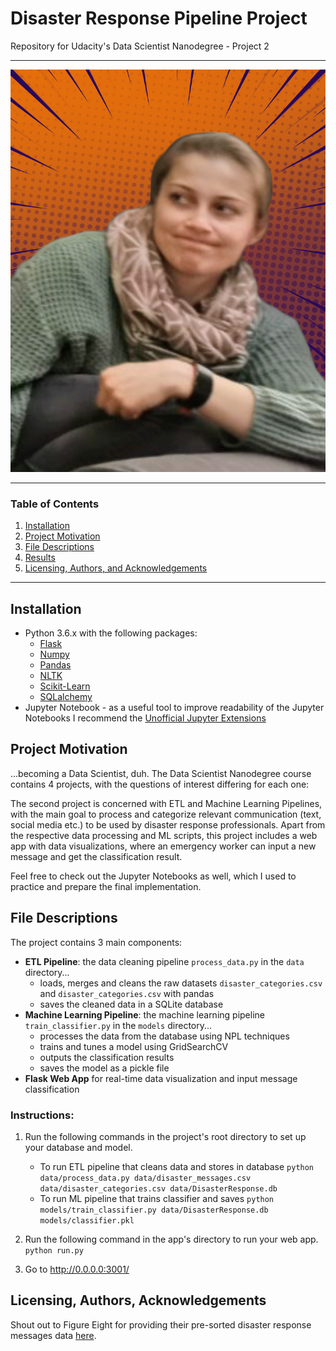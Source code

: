 # Disaster Response Pipeline Project
Repository for Udacity's Data Scientist Nanodegree - Project 2

- - - -
![alt text](https://github.com/Andrea-Schulz/datascience/blob/master/icons/notamused1.png?raw=true)
- - - -

### Table of Contents

1. [Installation](#installation)
2. [Project Motivation](#motivation)
3. [File Descriptions](#files)
4. [Results](#results)
5. [Licensing, Authors, and Acknowledgements](#licensing)

- - - -
## Installation <a name="installation"></a>

* Python 3.6.x with the following packages:
	* [Flask](https://flask.palletsprojects.com/en/1.1.x/)
	* [Numpy](https://numpy.org/)
	* [Pandas](https://pandas.pydata.org/)
	* [NLTK](http://www.nltk.org/index.html)
	* [Scikit-Learn](https://scikit-learn.org/stable/index.html)
	* [SQLalchemy](https://www.sqlalchemy.org/)
* Jupyter Notebook - as a useful tool to improve readability of the Jupyter Notebooks I recommend the [Unofficial Jupyter Extensions](https://jupyter-contrib-nbextensions.readthedocs.io/en/latest/index.html)

## Project Motivation<a name="motivation"></a>

...becoming a Data Scientist, duh. The Data Scientist Nanodegree course contains 4 projects, with the questions of interest differing for each one:

The second project is concerned with ETL and Machine Learning Pipelines, with the main goal to process and categorize relevant communication (text, social media etc.) to be used by disaster response professionals.
Apart from the respective data processing and ML scripts, this project includes a web app with data visualizations, where an emergency worker can input a new message and get the classification result.

Feel free to check out the Jupyter Notebooks as well, which I used to practice and prepare the final implementation.

## File Descriptions <a name="files"></a>

The project contains 3 main components:
* **ETL Pipeline**: the data cleaning pipeline `process_data.py` in the `data` directory...
	* loads, merges and cleans the raw datasets `disaster_categories.csv` and `disaster_categories.csv` with pandas
	* saves the cleaned data in a SQLite database
* **Machine Learning Pipeline**: the machine learning pipeline `train_classifier.py` in the `models` directory...
	* processes the data from the database using NPL techniques
	* trains and tunes a model using GridSearchCV
	* outputs the classification results
	* saves the model as a pickle file
* **Flask Web App** for real-time data visualization and input message classification


### Instructions:
1. Run the following commands in the project's root directory to set up your database and model.

    - To run ETL pipeline that cleans data and stores in database
        `python data/process_data.py data/disaster_messages.csv data/disaster_categories.csv data/DisasterResponse.db`
    - To run ML pipeline that trains classifier and saves
        `python models/train_classifier.py data/DisasterResponse.db models/classifier.pkl`

2. Run the following command in the app's directory to run your web app.
    `python run.py`

3. Go to http://0.0.0.0:3001/


## Licensing, Authors, Acknowledgements<a name="licensing"></a>

Shout out to Figure Eight for providing their pre-sorted disaster response messages data [here](https://appen.com/datasets/combined-disaster-response-data/).



